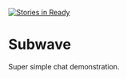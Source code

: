 [![Stories in Ready](https://badge.waffle.io/tanndev/Subwave.png?label=ready&title=Ready)](https://waffle.io/tanndev/Subwave)
# Subwave
Super simple chat demonstration.

